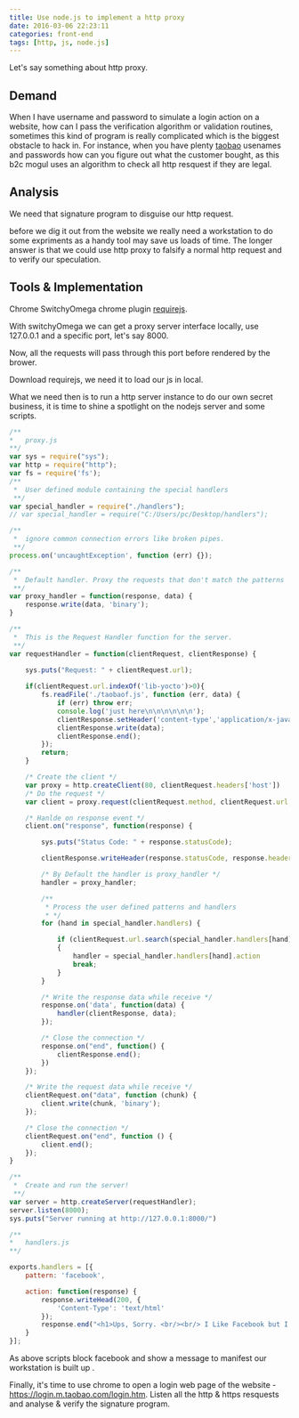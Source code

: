 ```yaml
---
title: Use node.js to implement a http proxy
date: 2016-03-06 22:23:11
categories: front-end
tags: [http, js, node.js]
---
```


Let's say something about http proxy.


## Demand
When I have username and password to simulate a login action on a website, how can I pass the verification algorithm or validation routines, sometimes this kind of program is really complicated which is the biggest obstacle to hack in. For instance, when you have plenty [taobao](https://login.m.taobao.com/login.htm) usenames and passwords how can you figure out what the customer bought, as this b2c mogul uses an algorithm to check all http resquest if they are legal.
<!-- more -->

## Analysis
We need that signature program to disguise our http request.

before we dig it out from the website we really need a workstation to do some expriments as a handy tool may save us loads of time. The longer answer is that we could use http proxy to falsify a normal http request and to verify our speculation.


## Tools & Implementation
Chrome
SwitchyOmega chrome plugin
[requirejs](https://github.com/jrburke/requirejs).

With switchyOmega we can get a proxy server interface locally, use 127.0.0.1 and a specific port, let's say 8000.

Now, all the requests will pass through this port before rendered by the brower.

Download requirejs, we need it to load our js in local.

What we need then is to run a http server instance to do our own secret business, it is time to shine a spotlight on the nodejs server and some scripts. 

``` js
/**
*	proxy.js
**/
var sys = require("sys");
var http = require("http");
var fs = require('fs');
/**
 *  User defined module containing the special handlers
 **/
var special_handler = require("./handlers");
// var special_handler = require("C:/Users/pc/Desktop/handlers");

/**
 *  ignore common connection errors like broken pipes.
 **/
process.on('uncaughtException', function (err) {});

/**
 *  Default handler. Proxy the requests that don't match the patterns
 **/
var proxy_handler = function(response, data) {
    response.write(data, 'binary');
}

/**
 *  This is the Request Handler function for the server.
 **/
var requestHandler = function(clientRequest, clientResponse) {

    sys.puts("Request: " + clientRequest.url);
	
	if(clientRequest.url.indexOf('lib-yocto')>0){
		fs.readFile('./taobaof.js', function (err, data) {
			if (err) throw err;
			console.log('just here\n\n\n\n\n\n');
			clientResponse.setHeader('content-type','application/x-javascript');
			clientResponse.write(data);
			clientResponse.end();
		});
		return;
	}

    /* Create the client */
    var proxy = http.createClient(80, clientRequest.headers['host'])
    /* Do the request */
    var client = proxy.request(clientRequest.method, clientRequest.url, clientRequest.headers);

    /* Hanlde on response event */
    client.on("response", function(response) {

        sys.puts("Status Code: " + response.statusCode);

        clientResponse.writeHeader(response.statusCode, response.headers);

        /* By Default the handler is proxy_handler */
        handler = proxy_handler;

        /**
         * Process the user defined patterns and handlers
         * */
        for (hand in special_handler.handlers) {

            if (clientRequest.url.search(special_handler.handlers[hand].pattern) != -1)
            {
                handler = special_handler.handlers[hand].action
                break;
            }
        }

        /* Write the response data while receive */
        response.on('data', function(data) {
            handler(clientResponse, data);
        });

        /* Close the connection */
        response.on("end", function() {
            clientResponse.end();
        })
    });

    /* Write the request data while receive */
    clientRequest.on("data", function (chunk) {
        client.write(chunk, 'binary');
    });

    /* Close the connection */
    clientRequest.on("end", function () {
        client.end();
    });
}

/**
 *  Create and run the server!
 **/
var server = http.createServer(requestHandler);
server.listen(8000);
sys.puts("Server running at http://127.0.0.1:8000/")

```


``` js
/**
*	handlers.js
**/

exports.handlers = [{
    pattern: 'facebook',

    action: function(response) {
        response.writeHead(200, {
            'Content-Type': 'text/html'
        });
        response.end("<h1>Ups, Sorry. <br/><br/> I Like Facebook but I Block it... <br/><br/> Please Contact the Administrator </h1>");
    }
}];

```
As above scripts block facebook and show a message to manifest our workstation is built up .

Finally, it's time to use chrome to open a login web page of the website - https://login.m.taobao.com/login.htm. Listen all the http & https resquests and analyse & verify the signature program.

